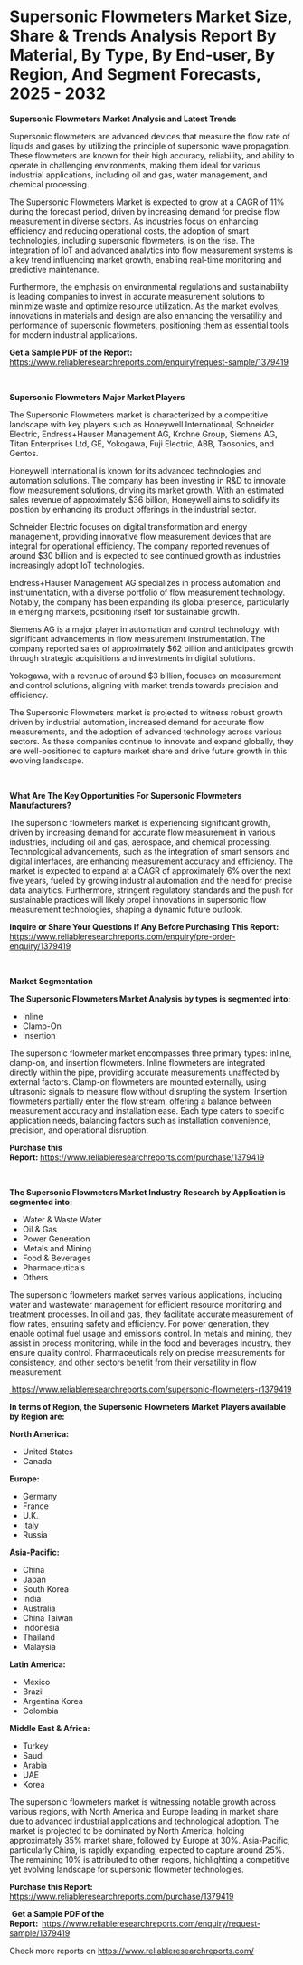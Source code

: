 <p><h1>Supersonic Flowmeters Market Size, Share & Trends Analysis Report By Material, By Type, By End-user, By Region, And Segment Forecasts, 2025 - 2032</h1></p><p><strong>Supersonic Flowmeters Market Analysis and Latest Trends</strong></p>
<p><p>Supersonic flowmeters are advanced devices that measure the flow rate of liquids and gases by utilizing the principle of supersonic wave propagation. These flowmeters are known for their high accuracy, reliability, and ability to operate in challenging environments, making them ideal for various industrial applications, including oil and gas, water management, and chemical processing.</p><p>The Supersonic Flowmeters Market is expected to grow at a CAGR of 11% during the forecast period, driven by increasing demand for precise flow measurement in diverse sectors. As industries focus on enhancing efficiency and reducing operational costs, the adoption of smart technologies, including supersonic flowmeters, is on the rise. The integration of IoT and advanced analytics into flow measurement systems is a key trend influencing market growth, enabling real-time monitoring and predictive maintenance.</p><p>Furthermore, the emphasis on environmental regulations and sustainability is leading companies to invest in accurate measurement solutions to minimize waste and optimize resource utilization. As the market evolves, innovations in materials and design are also enhancing the versatility and performance of supersonic flowmeters, positioning them as essential tools for modern industrial applications.</p></p>
<p><strong>Get a Sample PDF of the Report:&nbsp;</strong> <a href="https://www.reliableresearchreports.com/enquiry/request-sample/1379419?utm_campaign=2205&utm_medium=2&utm_source=Github&utm_content=ia&utm_term=27022025&utm_id=supersonic-flowmeters">https://www.reliableresearchreports.com/enquiry/request-sample/1379419</a></p>
<p>&nbsp;</p>
<p><strong>Supersonic Flowmeters Major Market Players</strong></p>
<p><p>The Supersonic Flowmeters market is characterized by a competitive landscape with key players such as Honeywell International, Schneider Electric, Endress+Hauser Management AG, Krohne Group, Siemens AG, Titan Enterprises Ltd, GE, Yokogawa, Fuji Electric, ABB, Taosonics, and Gentos.</p><p>Honeywell International is known for its advanced technologies and automation solutions. The company has been investing in R&D to innovate flow measurement solutions, driving its market growth. With an estimated sales revenue of approximately $36 billion, Honeywell aims to solidify its position by enhancing its product offerings in the industrial sector.</p><p>Schneider Electric focuses on digital transformation and energy management, providing innovative flow measurement devices that are integral for operational efficiency. The company reported revenues of around $30 billion and is expected to see continued growth as industries increasingly adopt IoT technologies.</p><p>Endress+Hauser Management AG specializes in process automation and instrumentation, with a diverse portfolio of flow measurement technology. Notably, the company has been expanding its global presence, particularly in emerging markets, positioning itself for sustainable growth.</p><p>Siemens AG is a major player in automation and control technology, with significant advancements in flow measurement instrumentation. The company reported sales of approximately $62 billion and anticipates growth through strategic acquisitions and investments in digital solutions.</p><p>Yokogawa, with a revenue of around $3 billion, focuses on measurement and control solutions, aligning with market trends towards precision and efficiency.</p><p>The Supersonic Flowmeters market is projected to witness robust growth driven by industrial automation, increased demand for accurate flow measurements, and the adoption of advanced technology across various sectors. As these companies continue to innovate and expand globally, they are well-positioned to capture market share and drive future growth in this evolving landscape.</p></p>
<p>&nbsp;</p>
<p><strong>What Are The Key Opportunities For Supersonic Flowmeters Manufacturers?</strong></p>
<p><p>The supersonic flowmeters market is experiencing significant growth, driven by increasing demand for accurate flow measurement in various industries, including oil and gas, aerospace, and chemical processing. Technological advancements, such as the integration of smart sensors and digital interfaces, are enhancing measurement accuracy and efficiency. The market is expected to expand at a CAGR of approximately 6% over the next five years, fueled by growing industrial automation and the need for precise data analytics. Furthermore, stringent regulatory standards and the push for sustainable practices will likely propel innovations in supersonic flow measurement technologies, shaping a dynamic future outlook.</p></p>
<p><strong>Inquire or Share Your Questions If Any Before Purchasing This Report:</strong> <a href="https://www.reliableresearchreports.com/enquiry/pre-order-enquiry/1379419?utm_campaign=2205&utm_medium=2&utm_source=Github&utm_content=ia&utm_term=27022025&utm_id=supersonic-flowmeters">https://www.reliableresearchreports.com/enquiry/pre-order-enquiry/1379419</a></p>
<p>&nbsp;</p>
<p><strong>Market Segmentation</strong></p>
<p><strong>The Supersonic Flowmeters Market Analysis by types is segmented into:</strong></p>
<p><ul><li>Inline</li><li>Clamp-On</li><li>Insertion</li></ul></p>
<p><p>The supersonic flowmeter market encompasses three primary types: inline, clamp-on, and insertion flowmeters. Inline flowmeters are integrated directly within the pipe, providing accurate measurements unaffected by external factors. Clamp-on flowmeters are mounted externally, using ultrasonic signals to measure flow without disrupting the system. Insertion flowmeters partially enter the flow stream, offering a balance between measurement accuracy and installation ease. Each type caters to specific application needs, balancing factors such as installation convenience, precision, and operational disruption.</p></p>
<p><strong>Purchase this Report:&nbsp;</strong><a href="https://www.reliableresearchreports.com/purchase/1379419?utm_campaign=2205&utm_medium=2&utm_source=Github&utm_content=ia&utm_term=27022025&utm_id=supersonic-flowmeters">https://www.reliableresearchreports.com/purchase/1379419</a></p>
<p>&nbsp;</p>
<p><strong>The Supersonic Flowmeters Market Industry Research by Application is segmented into:</strong></p>
<p><ul><li>Water & Waste Water</li><li>Oil & Gas</li><li>Power Generation</li><li>Metals and Mining</li><li>Food & Beverages</li><li>Pharmaceuticals</li><li>Others</li></ul></p>
<p><p>The supersonic flowmeters market serves various applications, including water and wastewater management for efficient resource monitoring and treatment processes. In oil and gas, they facilitate accurate measurement of flow rates, ensuring safety and efficiency. For power generation, they enable optimal fuel usage and emissions control. In metals and mining, they assist in process monitoring, while in the food and beverages industry, they ensure quality control. Pharmaceuticals rely on precise measurements for consistency, and other sectors benefit from their versatility in flow measurement.</p></p>
<p><a href="https://www.reliableresearchreports.com/supersonic-flowmeters-r1379419?utm_campaign=2205&utm_medium=2&utm_source=Github&utm_content=ia&utm_term=27022025&utm_id=supersonic-flowmeters">&nbsp;https://www.reliableresearchreports.com/supersonic-flowmeters-r1379419</a></p>
<p><strong>In terms of Region, the Supersonic Flowmeters Market Players available by Region are:</strong></p>
<p>
    <p> <strong> North America: </strong>
        <ul>
            <li>United States</li>
            <li>Canada</li>
        </ul>
        </p> 
    <p> <strong> Europe: </strong>
        <ul>
            <li>Germany</li>
            <li>France</li>
            <li>U.K.</li>
            <li>Italy</li>
            <li>Russia</li>
        </ul>
        </p> 
    <p> <strong> Asia-Pacific: </strong>
        <ul>
            <li>China</li>
            <li>Japan</li>
            <li>South Korea</li>
            <li>India</li>
            <li>Australia</li>
            <li>China Taiwan</li>
            <li>Indonesia</li>
            <li>Thailand</li>
            <li>Malaysia</li>
        </ul>
        </p> 
    <p> <strong> Latin America: </strong>
        <ul>
            <li>Mexico</li>
            <li>Brazil</li>
            <li>Argentina Korea</li>
            <li>Colombia</li>
        </ul>
        </p> 
    <p> <strong> Middle East & Africa: </strong>
        <ul>
            <li>Turkey</li>
            <li>Saudi</li>
            <li>Arabia</li>
            <li>UAE</li>
            <li>Korea</li>
        </ul>
    </p>
    </p>
<p><p>The supersonic flowmeters market is witnessing notable growth across various regions, with North America and Europe leading in market share due to advanced industrial applications and technological adoption. The market is projected to be dominated by North America, holding approximately 35% market share, followed by Europe at 30%. Asia-Pacific, particularly China, is rapidly expanding, expected to capture around 25%. The remaining 10% is attributed to other regions, highlighting a competitive yet evolving landscape for supersonic flowmeter technologies.</p></p>
<p><strong>Purchase this Report: </strong><a href="https://www.reliableresearchreports.com/purchase/1379419?utm_campaign=2205&utm_medium=2&utm_source=Github&utm_content=ia&utm_term=27022025&utm_id=supersonic-flowmeters">https://www.reliableresearchreports.com/purchase/1379419</a></p>
<p>&nbsp;<strong>Get a Sample PDF of the Report:&nbsp;&nbsp;</strong><a href="https://www.reliableresearchreports.com/enquiry/request-sample/1379419?utm_campaign=2205&utm_medium=2&utm_source=Github&utm_content=ia&utm_term=27022025&utm_id=supersonic-flowmeters">https://www.reliableresearchreports.com/enquiry/request-sample/1379419</a></p>
<p><strong></strong></p>
<p>Check more reports on <a href="https://www.reliableresearchreports.com/?utm_campaign=2205&utm_medium=2&utm_source=Github&utm_content=ia&utm_term=27022025&utm_id=supersonic-flowmeters">https://www.reliableresearchreports.com/</a></p>